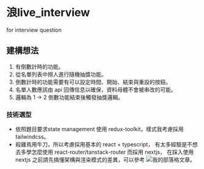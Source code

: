 # 浪live_interview
 for interview question
## 建構想法
1. 有倒數計時的功能。
2. 從名單列表中撈人進行隨機抽獎功能。
3. 倒數計時的功能需要有可以設定時間、開始、結束與重設的按鈕。
4. 名單人數應該由 api 回傳信息以確保，資料母體不會被串改的可能。
5. 邏輯為 1 -> 2 倒數功能結束後觸發抽獎邏輯。
  
### 技術選型
- 依照題目要求state management 使用 redux-toolkit，樣式我考慮採用 tailwindcss。
- 殺雞焉用牛刀，所以考慮採用基本的 react + typescript，
有太多經驗是不想去多學怎麼使用 react-router/tanstack-router 而採用 nextjs，
在踩入使用 nextjs 之前請先搞懂架構與渲染模式的差異，可以參考 ![我的部落格文章](https://pse.is/5we5kq)。



